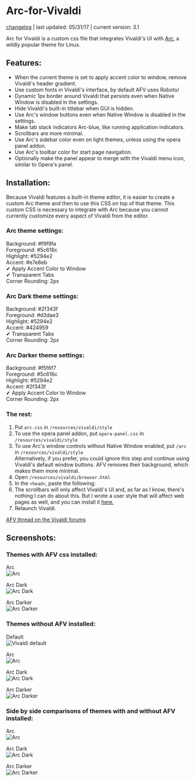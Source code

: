 # Arc-for-Vivaldi  
[changelog](https://github.com/Tiamarth/Arc-for-Vivaldi/blob/master/changelog.txt) | last updated: 05/31/17 | current version: 3.1

Arc for Vivaldi is a custom css file that integrates Vivaldi's UI with [Arc,](https://github.com/horst3180/Arc-theme) a wildly popular theme for Linux.

## Features:

- When the current theme is set to apply accent color to window, remove Vivaldi's header gradient.
- Use custom fonts in Vivaldi's interface, by default AFV uses Roboto/
- Dynamic 1px border around Vivaldi that persists even when Native Window is disabled in the settings.
- Hide Vivaldi's built-in titlebar when GUI is hidden.
- Use Arc's window buttons even when Native Window is disabled in the settings.
- Make tab stack indicators Arc-blue, like running application indicators.
- Scrollbars are more minimal.
- Use Arc's sidebar color even on light themes, unless using the opera panel addon.
- Use Arc's toolbar color for start page navigation.
- Optionally make the panel appear to merge with the Vivaldi menu icon, similar to Opera's panel.

## Installation:

Because Vivaldi features a built-in theme editor, it is easier to create a custom Arc theme and then to use this CSS on top of that theme. This custom CSS is necessary to integrate with Arc because you cannot currently customize every aspect of Vivaldi from the editor.

### Arc theme settings:

Background: #f9f9fa  
Foreground: #5c616c  
Highlight: #5294e2  
Accent: #e7e8eb  
✔ Apply Accent Color to Window  
✔ Transparent Tabs  
Corner Rounding: 2px

### Arc Dark theme settings:

Background: #2f343f  
Foreground: #d3dae3  
Highlight: #5294e2  
Accent: #424959  
✔ Transparent Tabs  
Corner Rounding: 2px
 
### Arc Darker theme settings:

Background: #f5f6f7  
Foreground: #5c616c  
Highlight: #5294e2  
Accent: #2f343f  
✔ Apply Accent Color to Window  
Corner Rounding: 2px
 
### The rest:

1. Put `arc.css` in `/resources/vivaldi/style`
2. To use the opera panel addon, put `opera-panel.css` in `/resources/vivaldi/style`
3. To use Arc's window controls without Native Window enabled, put `/arc` in `/resources/vivaldi/style`  
    Alternatively, if you prefer, you could ignore this step and continue using Vivaldi's default window buttons. AFV removes their background, which makes them more minimal.
4. Open `/resources/vivaldi/browser.html`
5. In the `<head>`, paste the following:
    <link rel="stylesheet" href="style/arc.css" />
    <link rel="stylesheet" href="style/opera-panel.css" />
6. The scrollbars will only affect Vivaldi's UI and, as far as I know, there's nothing I can do about this. But I wrote a user style that will affect web pages as well, and you can install it [here.](https://userstyles.org/styles/142645/arc-scrollbars)
7. Relaunch Vivaldi.

[AFV thread on the Vivaldi forums](https://forum.vivaldi.net/post/137297)

## Screenshots:

### Themes with AFV css installed:

Arc  
![Arc](https://raw.githubusercontent.com/Tiamarth/Arc-for-Vivaldi/master/scrots/arc.png)

Arc Dark  
![Arc Dark](https://raw.githubusercontent.com/Tiamarth/Arc-for-Vivaldi/master/scrots/arc-dark.png)

Arc Darker  
![Arc Darker](https://raw.githubusercontent.com/Tiamarth/Arc-for-Vivaldi/master/scrots/arc-darker.png)

### Themes without AFV installed:

Default  
![Vivaldi default](https://raw.githubusercontent.com/Tiamarth/Arc-for-Vivaldi/master/scrots/default.png)

Arc  
![Arc](https://raw.githubusercontent.com/Tiamarth/Arc-for-Vivaldi/master/scrots/arc-nocss.png)

Arc Dark  
![Arc Dark](https://raw.githubusercontent.com/Tiamarth/Arc-for-Vivaldi/master/scrots/arc-dark-nocss.png)

Arc Darker  
![Arc Darker](https://raw.githubusercontent.com/Tiamarth/Arc-for-Vivaldi/master/scrots/arc-darker-nocss.png)

### Side by side comparisons of themes with and without AFV installed:

Arc  
![Arc](https://raw.githubusercontent.com/Tiamarth/Arc-for-Vivaldi/master/scrots/arc-compare.png)

Arc Dark  
![Arc Dark](https://raw.githubusercontent.com/Tiamarth/Arc-for-Vivaldi/master/scrots/arc-dark-compare.png)

Arc Darker  
![Arc Darker](https://raw.githubusercontent.com/Tiamarth/Arc-for-Vivaldi/master/scrots/arc-darker-compare.png)
